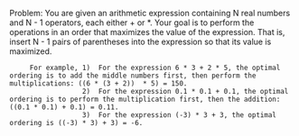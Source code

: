 Problem: You are given an arithmetic expression containing N real numbers and N - 1 operators, each either + or *. Your goal is to perform the operations in an order that maximizes the value of the expression. 
         That is, insert N - 1 pairs of parentheses into the expression so that its value is maximized.

         For example, 1)  For the expression 6 * 3 + 2 * 5, the optimal ordering is to add the middle numbers first, then perform the multiplications: ((6 * (3 + 2))  * 5) = 150. 
                      2)  For the expression 0.1 * 0.1 + 0.1, the optimal ordering is to perform the multiplication first, then the addition: ((0.1 * 0.1) + 0.1) = 0.11. 
                      3)  For the expression (-3) * 3 + 3, the optimal ordering is ((-3) * 3) + 3) = -6.